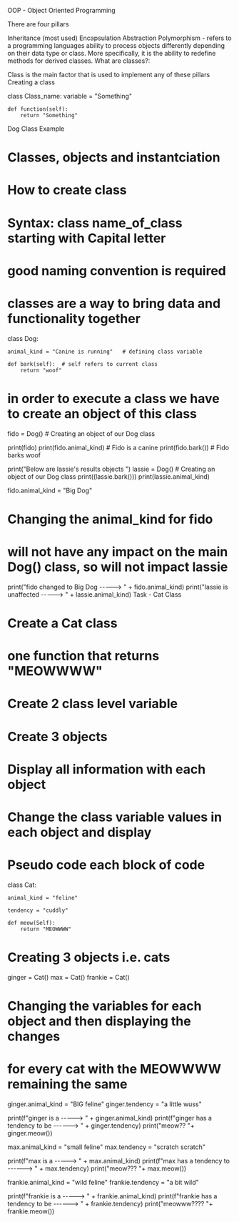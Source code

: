 OOP - Object Oriented Programming

There are four pillars

Inheritance (most used)
Encapsulation
Abstraction
Polymorphism - refers to a programming languages ability to process objects differently depending on their data type or class. More specifically, it is the ability to redefine methods for derived classes.
What are classes?:

Class is the main factor that is used to implement any of these pillars
Creating a class

class Class_name:
    variable = "Something"

    def function(self):
        return "Something"
Dog Class Example

# Classes, objects and instantciation

# How to create class
# Syntax: class name_of_class starting with Capital letter
# good naming convention is required

# classes are a way to bring data and functionality together
class Dog:

    animal_kind = "Canine is running"   # defining class variable

    def bark(self):  # self refers to current class
        return "woof"

# in order to execute a class we have to create an object of this class
fido = Dog()  # Creating an object of our Dog class

print(fido)
print(fido.animal_kind) # Fido is a canine
print(fido.bark()) # Fido barks woof

print("Below are lassie's results objects ")
lassie = Dog() # Creating an object of our Dog class
print((lassie.bark()))
print(lassie.animal_kind)

fido.animal_kind = "Big Dog"
# Changing the animal_kind for fido
# will not have any impact on the main Dog() class, so will not impact lassie
print("fido changed to Big Dog -----> " + fido.animal_kind)
print("lassie is unaffected -----> " + lassie.animal_kind)
Task - Cat Class

# Create a Cat class

# one function that returns "MEOWWWW"

# Create 2 class level variable
# Create 3 objects
# Display all information with each object
# Change the class variable values in each object and display
# Pseudo code each block of code

class Cat:

    animal_kind = "feline"

    tendency = "cuddly"

    def meow(Self):
        return "MEOWWWW"

# Creating 3 objects i.e. cats
ginger = Cat()
max = Cat()
frankie = Cat()

# Changing the variables for each object and then displaying the changes
# for every cat with the MEOWWWW remaining the same
ginger.animal_kind = "BIG feline"
ginger.tendency = "a little wuss"

print(f"ginger is a -----> " + ginger.animal_kind)
print(f"ginger has a tendency to be ------> " + ginger.tendency)
print("meow??   "+ ginger.meow())


max.animal_kind = "small feline"
max.tendency = "scratch scratch"

print(f"max is a -----> " + max.animal_kind)
print(f"max has a tendency to ------> " + max.tendency)
print("meow???   "+ max.meow())

frankie.animal_kind = "wild feline"
frankie.tendency = "a bit wild"

print(f"frankie is a -----> " + frankie.animal_kind)
print(f"frankie has a tendency to be ------> " + frankie.tendency)
print("meowww????    "+ frankie.meow())

